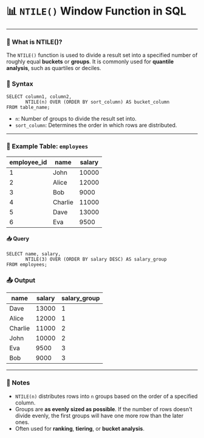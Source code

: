 
# 📊 `NTILE()` Window Function in SQL

---
### 📘 What is NTILE()?
The `NTILE()` function is used to divide a result set into a specified number of roughly equal **buckets** or **groups**. It is commonly used for **quantile analysis**, such as quartiles or deciles.

### 🔧 Syntax

```roomsql
SELECT column1, column2, 
       NTILE(n) OVER (ORDER BY sort_column) AS bucket_column
FROM table_name;
```

- `n`: Number of groups to divide the result set into.
- `sort_column`: Determines the order in which rows are distributed.

---

### 📘 Example Table: `employees`

| employee_id | name    | salary |
|-------------|---------|--------|
| 1           | John    | 10000  |
| 2           | Alice   | 12000  |
| 3           | Bob     | 9000   |
| 4           | Charlie | 11000  |
| 5           | Dave    | 13000  |
| 6           | Eva     | 9500   |

#### 📥 Query

```roomsql
SELECT name, salary,
       NTILE(3) OVER (ORDER BY salary DESC) AS salary_group
FROM employees;
```
### 📤 Output

| name    | salary | salary_group |
|---------|--------|--------------|
| Dave    | 13000  | 1            |
| Alice   | 12000  | 1            |
| Charlie | 11000  | 2            |
| John    | 10000  | 2            |
| Eva     | 9500   | 3            |
| Bob     | 9000   | 3            |

---

### 🧠 Notes

- `NTILE(n)` distributes rows into `n` groups based on the order of a specified column.
- Groups are **as evenly sized as possible**. If the number of rows doesn't divide evenly, the first groups will have one more row than the later ones.
- Often used for **ranking**, **tiering**, or **bucket analysis**.
